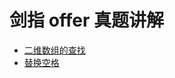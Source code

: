 # 剑指 offer 真题讲解

- [二维数组的查找](https://github.com/Apriluestc/2020/blob/master/%E5%89%91%E6%8C%87offer/%E4%BA%8C%E7%BB%B4%E6%95%B0%E7%BB%84%E7%9A%84%E6%9F%A5%E6%89%BE.md)
- [替换空格](https://github.com/Apriluestc/2020/blob/master/%E5%89%91%E6%8C%87offer/%E6%9B%BF%E6%8D%A2%E7%A9%BA%E6%A0%BC.md)
